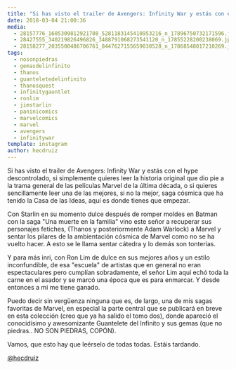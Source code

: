 ```yaml
---
title: "Si has visto el trailer de Avengers: Infinity War y estás con el hype descontrolado"
date: 2018-03-04 21:00:36
media: 
  - 28157776_1605309812921708_5281183145410953216_n_17896750732171596.jpg
  - 28427555_340219826496826_3488791068273541120_n_17855228200238069.jpg
  - 28158277_2035500486706761_8447627155659030528_n_17868548017210269.jpg
tags: 
  - nosonpiedras
  - gemasdelinfinito
  - thanos
  - guanteletedelinfinito
  - thanosquest
  - infinitygauntlet
  - ronlim
  - jimstarlin
  - paninicomics
  - marvelcomics
  - marvel
  - avengers
  - infinitywar
template: instagram
author: hecdruiz
---
```


Si has visto el trailer de Avengers: Infinity War y estás con el hype descontrolado, si simplemente quieres leer la historia original que dio pie a la trama general de las películas Marvel de la última década, o si quieres sencillamente leer una de las mejores, si no la mejor, saga cósmica que ha tenido la Casa de las Ideas, aquí es donde tienes que empezar.


Con Starlin en su momento dulce después de romper moldes en Batman con la saga "Una muerte en la familia" vino este señor a recuperar sus personajes fetiches, (Thanos y posteriormente Adam Warlock) a Marvel y sentar los pilares de la ambientación cósmica de Marvel como no se ha vuelto hacer. A esto se le llama sentar cátedra y lo demás son tonterías.


Y para más inri, con Ron Lim de dulce en sus mejores años y un estilo inconfundible, de esa "escuela" de artistas que en general no eran espectaculares pero cumplían sobradamente, el señor Lim aquí echó toda la carne en el asador y se marcó una época  que es para enmarcar. Y desde entonces a mí me tiene ganado.


Puedo decir sin vergüenza ninguna que es, de largo, una de mis sagas favoritas de Marvel, en especial la parte central que se publicará en breve en esta colección (creo que ya ha salido el tomo dos), donde apareció el conocidísimo y awesomizante Guantelete del Infinito y sus gemas (que no piedras.. NO SON PIEDRAS, COPÓN).


Vamos, que esto hay que leérselo de todas todas. Estáis tardando.




[@hecdruiz](https://instagram.com/hecdruiz)






